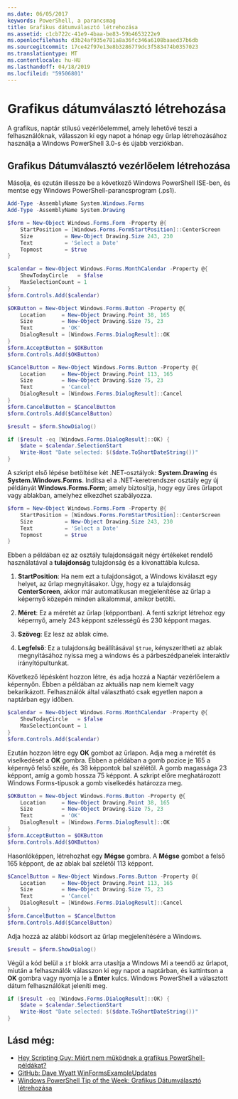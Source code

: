 ```yaml
---
ms.date: 06/05/2017
keywords: PowerShell, a parancsmag
title: Grafikus dátumválasztó létrehozása
ms.assetid: c1cb722c-41e9-4baa-be83-59b4653222e9
ms.openlocfilehash: d3b24af935e781a8a36fc346a6108baaed37b6db
ms.sourcegitcommit: 17ce42f97e13e8b3286779dc3f583474b0357023
ms.translationtype: MT
ms.contentlocale: hu-HU
ms.lasthandoff: 04/18/2019
ms.locfileid: "59506801"
---
```

# <a name="creating-a-graphical-date-picker"></a>Grafikus dátumválasztó létrehozása

A grafikus, naptár stílusú vezérlőelemmel, amely lehetővé teszi a felhasználóknak, válasszon ki egy napot a hónap egy űrlap létrehozásához használja a Windows PowerShell 3.0-s és újabb verziókban.

## <a name="create-a-graphical-date-picker-control"></a>Grafikus Dátumválasztó vezérlőelem létrehozása

Másolja, és ezután illessze be a következő Windows PowerShell ISE-ben, és mentse egy Windows PowerShell-parancsprogram (.ps1).

```powershell
Add-Type -AssemblyName System.Windows.Forms
Add-Type -AssemblyName System.Drawing

$form = New-Object Windows.Forms.Form -Property @{
    StartPosition = [Windows.Forms.FormStartPosition]::CenterScreen
    Size          = New-Object Drawing.Size 243, 230
    Text          = 'Select a Date'
    Topmost       = $true
}

$calendar = New-Object Windows.Forms.MonthCalendar -Property @{
    ShowTodayCircle   = $false
    MaxSelectionCount = 1
}
$form.Controls.Add($calendar)

$OKButton = New-Object Windows.Forms.Button -Property @{
    Location     = New-Object Drawing.Point 38, 165
    Size         = New-Object Drawing.Size 75, 23
    Text         = 'OK'
    DialogResult = [Windows.Forms.DialogResult]::OK
}
$form.AcceptButton = $OKButton
$form.Controls.Add($OKButton)

$CancelButton = New-Object Windows.Forms.Button -Property @{
    Location     = New-Object Drawing.Point 113, 165
    Size         = New-Object Drawing.Size 75, 23
    Text         = 'Cancel'
    DialogResult = [Windows.Forms.DialogResult]::Cancel
}
$form.CancelButton = $CancelButton
$form.Controls.Add($CancelButton)

$result = $form.ShowDialog()

if ($result -eq [Windows.Forms.DialogResult]::OK) {
    $date = $calendar.SelectionStart
    Write-Host "Date selected: $($date.ToShortDateString())"
}
```

A szkript első lépése betöltése két .NET-osztályok: **System.Drawing** és **System.Windows.Forms**.
Indítsa el a .NET-keretrendszer osztály egy új példányát **Windows.Forms.Form**; amely biztosítja, hogy egy üres űrlapot vagy ablakban, amelyhez elkezdhet szabályozza.

```powershell
$form = New-Object Windows.Forms.Form -Property @{
    StartPosition = [Windows.Forms.FormStartPosition]::CenterScreen
    Size          = New-Object Drawing.Size 243, 230
    Text          = 'Select a Date'
    Topmost       = $true
}
```

Ebben a példában ez az osztály tulajdonságait négy értékeket rendelő használatával a **tulajdonság** tulajdonság és a kivonattábla kulcsa.

1. **StartPosition**: Ha nem ezt a tulajdonságot, a Windows kiválaszt egy helyet, az űrlap megnyitásakor.
   Úgy, hogy ez a tulajdonság **CenterScreen**, akkor már automatikusan megjelenítése az űrlap a képernyő közepén minden alkalommal, amikor betölti.

2. **Méret**: Ez a méretét az űrlap (képpontban).
   A fenti szkript létrehoz egy képernyő, amely 243 képpont szélességű és 230 képpont magas.

3. **Szöveg**: Ez lesz az ablak címe.

4. **Legfelső**: Ez a tulajdonság beállításával `$true`, kényszerítheti az ablak megnyitásához nyissa meg a windows és a párbeszédpanelek interaktív irányítópultunkat.

Következő lépésként hozzon létre, és adja hozzá a Naptár vezérlőelem a képernyőn.
Ebben a példában az aktuális nap nem kiemelt vagy bekarikázott.
Felhasználók által választható csak egyetlen napon a naptárban egy időben.

```powershell
$calendar = New-Object Windows.Forms.MonthCalendar -Property @{
    ShowTodayCircle   = $false
    MaxSelectionCount = 1
}
$form.Controls.Add($calendar)
```

Ezután hozzon létre egy **OK** gombot az űrlapon.
Adja meg a méretét és viselkedését a **OK** gombra.
Ebben a példában a gomb pozice je 165 a képernyő felső széle, és 38 képpontok bal szélétől.
A gomb magassága 23 képpont, amíg a gomb hossza 75 képpont.
A szkript előre meghatározott Windows Forms-típusok a gomb viselkedés határozza meg.

```powershell
$OKButton = New-Object Windows.Forms.Button -Property @{
    Location     = New-Object Drawing.Point 38, 165
    Size         = New-Object Drawing.Size 75, 23
    Text         = 'OK'
    DialogResult = [Windows.Forms.DialogResult]::OK
}
$form.AcceptButton = $OKButton
$form.Controls.Add($OKButton)
```

Hasonlóképpen, létrehozhat egy **Mégse** gombra.
A **Mégse** gombot a felső 165 képpont, de az ablak bal szélétől 113 képpont.

```powershell
$CancelButton = New-Object Windows.Forms.Button -Property @{
    Location     = New-Object Drawing.Point 113, 165
    Size         = New-Object Drawing.Size 75, 23
    Text         = 'Cancel'
    DialogResult = [Windows.Forms.DialogResult]::Cancel
}
$form.CancelButton = $CancelButton
$form.Controls.Add($CancelButton)
```

Adja hozzá az alábbi kódsort az űrlap megjelenítésére a Windows.

```powershell
$result = $form.ShowDialog()
```

Végül a kód belül a `if` blokk arra utasítja a Windows Mi a teendő az űrlapot, miután a felhasználók válasszon ki egy napot a naptárban, és kattintson a **OK** gombra vagy nyomja le a **Enter** kulcs.
Windows PowerShell a választott dátum felhasználókat jeleníti meg.

```powershell
if ($result -eq [Windows.Forms.DialogResult]::OK) {
    $date = $calendar.SelectionStart
    Write-Host "Date selected: $($date.ToShortDateString())"
}
```

## <a name="see-also"></a>Lásd még:

- [Hey Scripting Guy:  Miért nem működnek a grafikus PowerShell-példákat?](https://go.microsoft.com/fwlink/?LinkId=506644)
- [GitHub: Dave Wyatt WinFormsExampleUpdates](https://github.com/dlwyatt/WinFormsExampleUpdates)
- [Windows PowerShell Tip of the Week:  Grafikus Dátumválasztó létrehozása](https://technet.microsoft.com/library/ff730942.aspx)